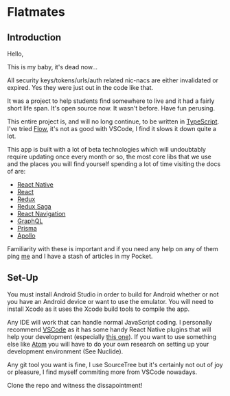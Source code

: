 # Flatmates

## Introduction

Hello,

This is my baby, it's dead now...

All security keys/tokens/urls/auth related nic-nacs are either invalidated or expired. Yes they were just out in the code like that.

It was a project to help students find somewhere to live and it had a fairly short life span. It's open source now. It wasn't before. Have fun perusing.

This entire project is, and will no long continue, to be written in [TypeScript](https://www.typescriptlang.org/). I've tried [Flow](https://flow.org/), it's not as good with VSCode, I find it slows it down quite a lot.

This app is built with a lot of beta technologies which will undoubtably require updating once every month or so, the most core libs that we use and the places you will find yourself spending a lot of time visiting the docs of are:

- [React Native](https://facebook.github.io/react-native/)
- [React](https://reactjs.org/)
- [Redux](https://redux.js.org)
- [Redux Saga](https://redux-saga.js.org/)
- [React Navigation](https://reactnavigation.org)
- [GraphQL](http://graphql.org/)
- [Prisma](https://www.prismagraphql.com/)
- [Apollo](https://www.apollographql.com/)

Familiarity with these is important and if you need any help on any of them ping [me](mailto:joseph@fazzino.net) and I have a stash of articles in my Pocket.

## Set-Up

You must install Android Studio in order to build for Android whether or not you have an Android device or want to use the emulator. You will need to install Xcode as it uses the Xcode build tools to compile the app.

Any IDE will work that can handle normal JavaScript coding. I personally recommend [VSCode](https://code.visualstudio.com/) as it has some handy React Native plugins that will help your development (especially [this one](https://github.com/Microsoft/vscode-react-native)). If you want to use something else like [Atom](https://ide.atom.io) you will have to do your own research on setting up your development environment (See Nuclide).

Any git tool you want is fine, I use SourceTree but it's certainly not out of joy or pleasure, I find myself commiting more from VSCode nowadays.

Clone the repo and witness the dissapointment!
